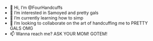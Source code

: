 - 👋 Hi, I’m @FourHandcuffs
- 👀 I’m interested in Samoyed and pretty gals
- 🌱 I’m currently learning how to simp
- 💞️ I’m looking to collaborate on the art of handcuffing me to PRETTY GALS OMG
- 📫 Wanna reach me? ASK YOUR MOM! GOTEM!

<!---
FourHandcuffs/FourHandcuffs is a ✨ special ✨ repository because its `README.md` (this file) appears on your GitHub profile.
You can click the Preview link to take a look at your changes.
--->
